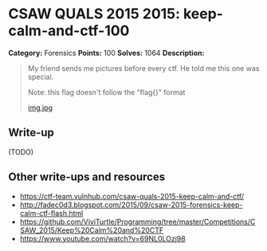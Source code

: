 # CSAW QUALS 2015 2015: keep-calm-and-ctf-100

**Category:** Forensics
**Points:** 100
**Solves:** 1064
**Description:**

> My friend sends me pictures before every ctf. He told me this one was special.
>
> Note: this flag doesn't follow the "flag{}" format
>
> [img.jpg](img.jpg)


## Write-up

(TODO)

## Other write-ups and resources

* <https://ctf-team.vulnhub.com/csaw-quals-2015-keep-calm-and-ctf/>
* <http://fadec0d3.blogspot.com/2015/09/csaw-2015-forensics-keep-calm-ctf-flash.html>
* <https://github.com/ViviTurtle/Programming/tree/master/Competitions/CSAW_2015/Keep%20Calm%20and%20CTF>
* <https://www.youtube.com/watch?v=69NL0LOzj98>
